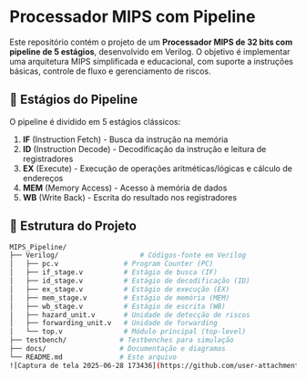 # Processador MIPS com Pipeline

Este repositório contém o projeto de um **Processador MIPS de 32 bits com pipeline de 5 estágios**, desenvolvido em Verilog. O objetivo é implementar uma arquitetura MIPS simplificada e educacional, com suporte a instruções básicas, controle de fluxo e gerenciamento de riscos.

## 📌 Estágios do Pipeline

O pipeline é dividido em 5 estágios clássicos:

1. **IF** (Instruction Fetch) - Busca da instrução na memória
2. **ID** (Instruction Decode) - Decodificação da instrução e leitura de registradores
3. **EX** (Execute) - Execução de operações aritméticas/lógicas e cálculo de endereços
4. **MEM** (Memory Access) - Acesso à memória de dados
5. **WB** (Write Back) - Escrita do resultado nos registradores

## 📁 Estrutura do Projeto

```bash
MIPS_Pipeline/
├── Verilog/                    # Códigos-fonte em Verilog
│   ├── pc.v                # Program Counter (PC)
│   ├── if_stage.v          # Estágio de busca (IF)
│   ├── id_stage.v          # Estágio de decodificação (ID)
│   ├── ex_stage.v          # Estágio de execução (EX)
│   ├── mem_stage.v         # Estágio de memória (MEM)
│   ├── wb_stage.v          # Estágio de escrita (WB)
│   ├── hazard_unit.v       # Unidade de detecção de riscos
│   ├── forwarding_unit.v   # Unidade de forwarding
│   └── top.v               # Módulo principal (top-level)
├── testbench/             # Testbenches para simulação
├── docs/                  # Documentação e diagramas
└── README.md              # Este arquivo
![Captura de tela 2025-06-28 173436](https://github.com/user-attachments/assets/317d0153-0e60-493b-91ea-48b48659cdab)

